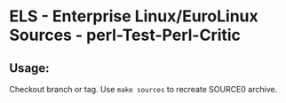 # ELS - Enterprise Linux/EuroLinux Sources - perl-Test-Perl-Critic
 
## Usage:
  Checkout branch or tag. Use `make sources` to recreate  SOURCE0 archive.
